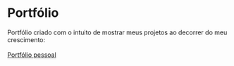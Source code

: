 # Portfólio

Portfólio criado com o intuito de mostrar meus projetos ao decorrer do meu crescimento:<br><br>
<a href="https://alexandre-henrique-04.github.io/Portfolio/">Portfólio pessoal</a>
